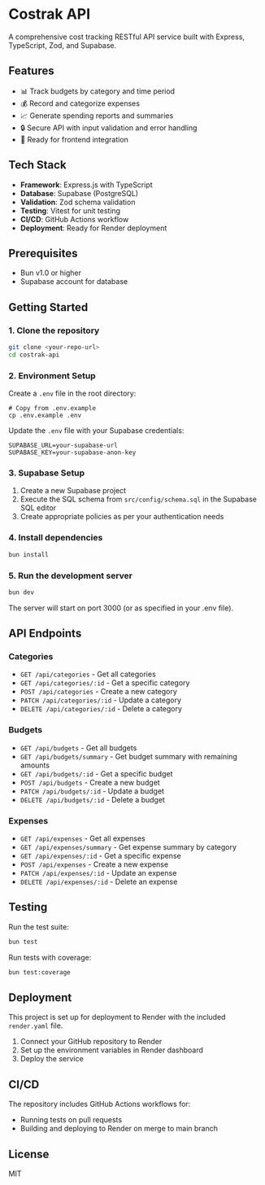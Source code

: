 # Costrak API

A comprehensive cost tracking RESTful API service built with Express, TypeScript, Zod, and Supabase.

## Features

- 📊 Track budgets by category and time period
- 💰 Record and categorize expenses
- 📈 Generate spending reports and summaries
- 🔒 Secure API with input validation and error handling
- 📱 Ready for frontend integration

## Tech Stack

- **Framework**: Express.js with TypeScript
- **Database**: Supabase (PostgreSQL)
- **Validation**: Zod schema validation
- **Testing**: Vitest for unit testing
- **CI/CD**: GitHub Actions workflow
- **Deployment**: Ready for Render deployment

## Prerequisites

- Bun v1.0 or higher
- Supabase account for database

## Getting Started

### 1. Clone the repository

```bash
git clone <your-repo-url>
cd costrak-api
```

### 2. Environment Setup

Create a `.env` file in the root directory:

```
# Copy from .env.example
cp .env.example .env
```

Update the `.env` file with your Supabase credentials:

```
SUPABASE_URL=your-supabase-url
SUPABASE_KEY=your-supabase-anon-key
```

### 3. Supabase Setup

1. Create a new Supabase project
2. Execute the SQL schema from `src/config/schema.sql` in the Supabase SQL editor
3. Create appropriate policies as per your authentication needs

### 4. Install dependencies

```bash
bun install
```

### 5. Run the development server

```bash
bun dev
```

The server will start on port 3000 (or as specified in your .env file).

## API Endpoints

### Categories

- `GET /api/categories` - Get all categories
- `GET /api/categories/:id` - Get a specific category
- `POST /api/categories` - Create a new category
- `PATCH /api/categories/:id` - Update a category
- `DELETE /api/categories/:id` - Delete a category

### Budgets

- `GET /api/budgets` - Get all budgets
- `GET /api/budgets/summary` - Get budget summary with remaining amounts
- `GET /api/budgets/:id` - Get a specific budget
- `POST /api/budgets` - Create a new budget
- `PATCH /api/budgets/:id` - Update a budget
- `DELETE /api/budgets/:id` - Delete a budget

### Expenses

- `GET /api/expenses` - Get all expenses
- `GET /api/expenses/summary` - Get expense summary by category
- `GET /api/expenses/:id` - Get a specific expense
- `POST /api/expenses` - Create a new expense
- `PATCH /api/expenses/:id` - Update an expense
- `DELETE /api/expenses/:id` - Delete an expense

## Testing

Run the test suite:

```bash
bun test
```

Run tests with coverage:

```bash
bun test:coverage
```

## Deployment

This project is set up for deployment to Render with the included `render.yaml` file.

1. Connect your GitHub repository to Render
2. Set up the environment variables in Render dashboard
3. Deploy the service

## CI/CD

The repository includes GitHub Actions workflows for:
- Running tests on pull requests
- Building and deploying to Render on merge to main branch

## License

MIT
